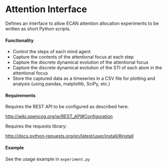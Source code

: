 Attention Interface
===================

Defines an interface to allow ECAN attention allocation experiments to be written as short Python scripts.

#### Functionality

- Control the steps of each mind agent
- Capture the contents of the attentional focus at each step
- Capture the discrete dynamical evolution of the attentional focus
- Capture the discrete dynamical evolution of the STI of each atom in the attentional focus
- Store the captured data as a timeseries in a CSV file for plotting and analysis (using pandas, matplotlib, SciPy, etc.)

#### Requirements

Requires the REST API to be configured as described here:

http://wiki.opencog.org/w/REST_API#Configuration

Requires the requests library:

http://docs.python-requests.org/en/latest/user/install/#install

#### Example

See the usage example in ```experiment.py```
